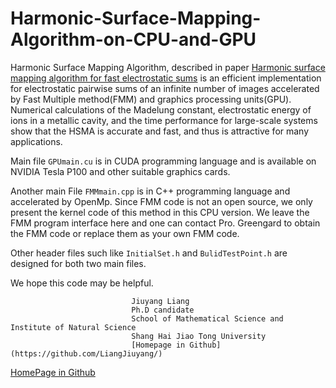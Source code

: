 # Harmonic-Surface-Mapping-Algorithm-on-CPU-and-GPU
Harmonic Surface Mapping Algorithm, described in paper [Harmonic surface mapping algorithm for fast electrostatic sums](https://arxiv.org/abs/1806.04801) is an efficient implementation for electrostatic pairwise sums of an infinite number of images accelerated by Fast Multiple method(FMM) and graphics processing units(GPU). Numerical calculations of the Madelung constant, electrostatic energy of ions in a metallic cavity, and the time performance for large-scale systems show that the HSMA is accurate and fast, and thus is attractive for many applications.

Main file `GPUmain.cu` is in CUDA programming language and is available on NVIDIA Tesla P100 and other suitable graphics cards.

Another main File `FMMmain.cpp` is in C++ programming language and accelerated by OpenMp. Since FMM code is not an open source, we only present the kernel code of this method in this CPU version. We leave the FMM program interface here and one can contact Pro. Greengard to obtain the FMM code or replace them as your own FMM code. 

Other header files such like `InitialSet.h` and `BulidTestPoint.h` are designed for both two main files. 

We hope this code may be helpful.
```
                           Jiuyang Liang
                           Ph.D candidate
                           School of Mathematical Science and Institute of Natural Science
                           Shang Hai Jiao Tong University
                           [Homepage in Github](https://github.com/LiangJiuyang/)
```
[HomePage in Github](https://github.com/LiangJiuyang)
